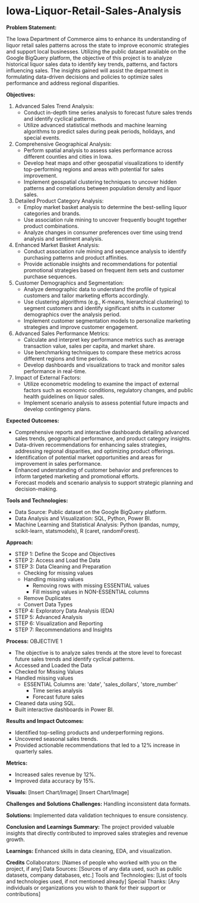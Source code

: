 # Iowa-Liquor-Retail-Sales-Analysis

**Problem Statement:**

The Iowa Department of Commerce aims to enhance its understanding of liquor retail sales patterns across the state to improve economic strategies and support local businesses. Utilizing the public dataset available on the Google BigQuery platform, the objective of this project is to analyze historical liquor sales data to identify key trends, patterns, and factors influencing sales. The insights gained will assist the department in formulating data-driven decisions and policies to optimize sales performance and address regional disparities.

**Objectives:**

1. Advanced Sales Trend Analysis:
   - Conduct in-depth time series analysis to forecast future sales trends and identify cyclical patterns.
   - Utilize advanced statistical methods and machine learning algorithms to predict sales during peak periods, holidays, and special events.
2. Comprehensive Geographical Analysis:
   - Perform spatial analysis to assess sales performance across different counties and cities in Iowa.
   - Develop heat maps and other geospatial visualizations to identify top-performing regions and areas with potential for sales improvement.
   - Implement geospatial clustering techniques to uncover hidden patterns and correlations between population density and liquor sales.
3. Detailed Product Category Analysis:
   - Employ market basket analysis to determine the best-selling liquor categories and brands.
   - Use association rule mining to uncover frequently bought together product combinations.
   - Analyze changes in consumer preferences over time using trend analysis and sentiment analysis.
4. Enhanced Market Basket Analysis:
   - Conduct association rule mining and sequence analysis to identify purchasing patterns and product affinities.
   - Provide actionable insights and recommendations for potential promotional strategies based on frequent item sets and customer purchase sequences.
5. Customer Demographics and Segmentation:
   - Analyze demographic data to understand the profile of typical customers and tailor marketing efforts accordingly.
   - Use clustering algorithms (e.g., K-means, hierarchical clustering) to segment customers and identify significant shifts in customer demographics over the analysis period.
   - Implement customer segmentation models to personalize marketing strategies and improve customer engagement.
6. Advanced Sales Performance Metrics:
   - Calculate and interpret key performance metrics such as average transaction value, sales per capita, and market share.
   - Use benchmarking techniques to compare these metrics across different regions and time periods.
   - Develop dashboards and visualizations to track and monitor sales performance in real-time.
7. Impact of External Factors:
   - Utilize econometric modeling to examine the impact of external factors such as economic conditions, regulatory changes, and public health guidelines on liquor sales.
   - Implement scenario analysis to assess potential future impacts and develop contingency plans.

**Expected Outcomes:**
- Comprehensive reports and interactive dashboards detailing advanced sales trends, geographical performance, and product category insights.
- Data-driven recommendations for enhancing sales strategies, addressing regional disparities, and optimizing product offerings.
- Identification of potential market opportunities and areas for improvement in sales performance.
- Enhanced understanding of customer behavior and preferences to inform targeted marketing and promotional efforts.
- Forecast models and scenario analysis to support strategic planning and decision-making.

**Tools and Technologies:**
- Data Source: Public dataset on the Google BigQuery platform.
- Data Analysis and Visualization: SQL, Python, Power BI.
- Machine Learning and Statistical Analysis: Python (pandas, numpy, scikit-learn, statsmodels), R (caret, randomForest).

**Approach:**

- STEP 1: Define the Scope and Objectives
- STEP 2: Access and Load the Data
- STEP 3: Data Cleaning and Preparation
   - Checking for missing values
   - Handling missing values
      - Removing rows with missing ESSENTIAL values
      - Fill missing values in NON-ESSENTIAL columns
   - Remove Duplicates
   - Convert Data Types
- STEP 4: Exploratory Data Analysis (EDA)
- STEP 5: Advanced Analysis
- STEP 6: Visualization and Reporting
- STEP 7: Recommendations and Insights

**Process:**
OBJECTIVE 1
- The objective is to analyze sales trends at the store level to forecast future sales trends and identify cyclical patterns.
- Accessed and Loaded the Data
- Checked for Missing Values
- Handled missing values
   - ESSENTIAL Columns are: 'date', 'sales_dollars', 'store_number'
        - Time series analysis
        - Forecast future sales
- Cleaned data using SQL.
- Built interactive dashboards in Power BI.

**Results and Impact Outcomes:**
- Identified top-selling products and underperforming regions.
- Uncovered seasonal sales trends.
- Provided actionable recommendations that led to a 12% increase in quarterly sales. 

**Metrics:**
- Increased sales revenue by 12%.
- Improved data accuracy by 15%.

**Visuals:**
[Insert Chart/Image]
[Insert Chart/Image]

**Challenges and Solutions Challenges:** 
Handling inconsistent data formats. 

**Solutions:** 
Implemented data validation techniques to ensure consistency.

**Conclusion and Learnings Summary:**
The project provided valuable insights that directly contributed to improved sales strategies and revenue growth. 

**Learnings:** 
Enhanced skills in data cleaning, EDA, and visualization.

**Credits**
Collaborators: [Names of people who worked with you on the project, if any]
Data Sources: [Sources of any data used, such as public datasets, company databases, etc.]
Tools and Technologies: [List of tools and technologies used, if not mentioned already]
Special Thanks: [Any individuals or organizations you wish to thank for their support or contributions]

